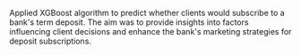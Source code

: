Applied XGBoost algorithm to predict whether clients would subscribe to a bank's term deposit. 
The aim was to provide insights into factors influencing client decisions and enhance the bank's marketing strategies for deposit subscriptions.
